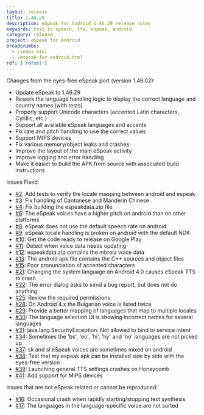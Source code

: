 ```yaml
---
layout: release
title: 1.46.29
description: eSpeak for Android 1.46.29 release notes
keywords: text to speech, tts, espeak, android
category: release
project: eSpeak for Android
breadcrumbs:
  - /index.html
  - /espeak-for-android.html
rdf: ['rdfxml']
---
```


Changes from the eyes-free eSpeak port (version 1.46.02):

*  Update eSpeak to 1.46.29
*  Rework the language handling logic to display the correct language and country names (with tests)
*  Properly support Unicode characters (accented Latin characters, Cyrillic, etc.)
*  Support all available eSpeak languages and accents
*  Fix rate and pitch handling to use the correct values
*  Support MIPS devices
*  Fix various memory/object leaks and crashes
*  Improve the layout of the main eSpeak activity
*  Improve logging and error handling
*  Make it easier to build the APK from source with associated build instructions

Issues Fixed:

*  [#2](https://github.com/rhdunn/espeak/issues/2): Add tests to verify the locale mapping between android and espeak
*  [#3](https://github.com/rhdunn/espeak/issues/3): Fix handling of Cantonese and Manderin Chinese
*  [#4](https://github.com/rhdunn/espeak/issues/4): Fix building the espeakdata.zip file
*  [#6](https://github.com/rhdunn/espeak/issues/6): The eSpeak voices have a higher pitch on android than on other platforms
*  [#8](https://github.com/rhdunn/espeak/issues/8): eSpeak does not use the default speech rate on android
*  [#9](https://github.com/rhdunn/espeak/issues/9): eSpeak locale handling is broken on android with the default NDK
*  [#10](https://github.com/rhdunn/espeak/issues/10): Get the code ready to release on Google Play
*  [#11](https://github.com/rhdunn/espeak/issues/11): Detect when voice data needs updating
*  [#12](https://github.com/rhdunn/espeak/issues/12): espeakdata.zip contains the mbrola voice data
*  [#13](https://github.com/rhdunn/espeak/issues/13): The android apk file contains the C++ sources and object files
*  [#15](https://github.com/rhdunn/espeak/issues/15): Poor pronunciation of accented characters
*  [#21](https://github.com/rhdunn/espeak/issues/21): Changing the system language on Android 4.0 causes eSpeak TTS to crash
*  [#22](https://github.com/rhdunn/espeak/issues/22): The error dialog asks to send a bug report, but does not do anything
*  [#25](https://github.com/rhdunn/espeak/issues/25): Review the required permissions
*  [#28](https://github.com/rhdunn/espeak/issues/28): On Android 4.x the Bulgarian voice is listed twice
*  [#29](https://github.com/rhdunn/espeak/issues/29): Provide a better mapping of languages that map to multiple locales
*  [#30](https://github.com/rhdunn/espeak/issues/30): The language selection UI is showing incorrect names for several languages
*  [#31](https://github.com/rhdunn/espeak/issues/31): java.lang.SecurityException: Not allowed to bind to service intent
*  [#34](https://github.com/rhdunn/espeak/issues/34): Sometimes the 'bs', 'eo', 'hi', 'hy' and 'no' languages are not picked up
*  [#37](https://github.com/rhdunn/espeak/issues/37): sk and sl eSpeak voices are sometimes mixed on android
*  [#38](https://github.com/rhdunn/espeak/issues/38): Test that my espeak apk can be installed side by side with the eyes-free version
*  [#39](https://github.com/rhdunn/espeak/issues/39): Launching general TTS settings crashes on Honeycomb
*  [#41](https://github.com/rhdunn/espeak/issues/41): Add support for MIPS devices

Issues that are not eSpeak related or cannot be reproduced:

*  [#16](https://github.com/rhdunn/espeak/issues/16): Occasional crash when rapidly starting/stopping text synthesis
*  [#17](https://github.com/rhdunn/espeak/issues/17): The languages in the language-specific voice are not sorted
